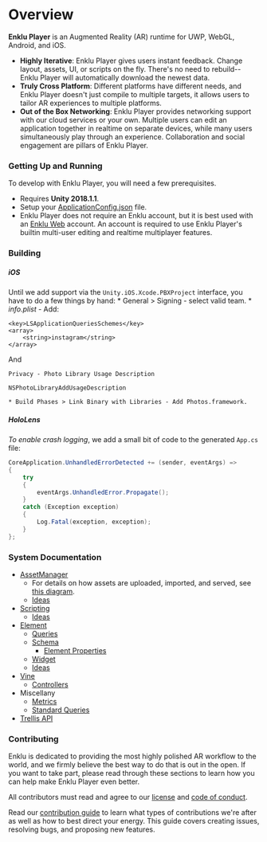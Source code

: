 # Overview

**Enklu Player** is an Augmented Reality (AR) runtime for UWP, WebGL, Android, and iOS.

* **Highly Iterative**: Enklu Player gives users instant feedback. Change layout, assets, UI, or scripts on the fly. There's no need to rebuild-- Enklu Player will automatically download the newest data.
* **Truly Cross Platform**: Different platforms have different needs, and Enklu Player doesn't just compile to multiple targets, it allows users to tailor AR experiences to multiple platforms.
* **Out of the Box Networking**: Enklu Player provides networking support with our cloud services or your own. Multiple users can edit an application together in realtime on separate devices, while many users simultaneously play through an experience. Collaboration and social engagement are pillars of Enklu Player.

### Getting Up and Running

To develop with Enklu Player, you will need a few prerequisites.

* Requires **Unity 2018.1.1**.
* Setup your [ApplicationConfig.json](docs/applicationconfig.md) file.
* Enklu Player does not require an Enklu account, but it is best used with an [Enklu Web](https://editor.enklu.com) account. An account is required to use Enklu Player's builtin multi-user editing and realtime multiplayer features.

### Building

##### iOS

Until we add support via the `Unity.iOS.Xcode.PBXProject` interface, you have to do a few things by hand:
    * General > Signing - select valid team.
    * _info.plist_ - Add:

```
<key>LSApplicationQueriesSchemes</key>
<array>
    <string>instagram</string>
</array>
```

And

```
Privacy - Photo Library Usage Description
```
```
NSPhotoLibraryAddUsageDescription
```

    * Build Phases > Link Binary with Libraries - Add Photos.framework.

##### HoloLens

*To enable crash logging*, we add a small bit of code to the generated `App.cs` file:

```csharp
CoreApplication.UnhandledErrorDetected += (sender, eventArgs) =>
{
	try
	{
		eventArgs.UnhandledError.Propagate();
	}
	catch (Exception exception)
	{
		Log.Fatal(exception, exception);
	}
};
```

### System Documentation

* [AssetManager](docs/assets.overview.md)
  * For details on how assets are uploaded, imported, and served, see [this diagram](https://www.lucidchart.com/documents/view/dd316cb9-5b27-4e67-8829-e508d91b4e79).
  * [Ideas](docs/assets.ideas.md)
* [Scripting](docs/scripting.overview.md)
  * [Ideas](docs/scripting.ideas.md)
* [Element](docs/element.overview.md)
  * [Queries](docs/element.query.md)
  * [Schema](docs/element.schema.md)
    * [Element Properties](docs/element.schema.properties.md)
  * [Widget](docs/element.widget.md)
  * [Ideas](docs/element.ideas.md)
* [Vine](docs/vine.overview.md)
  * [Controllers](docs/vine.controller.md)
* Miscellany
  * [Metrics](docs/metrics.overview.md)
  * [Standard Queries](docs/standardqueries.overview.md)
* [Trellis API](docs/trellis.api.md)

### Contributing

Enklu is dedicated to providing the most highly polished AR workflow to the world, and we firmly believe the best way to do that is out in the open. If you want to take part, please read through these sections to learn how you can help make Enklu Player even better.

All contributors must read and agree to our [license](LICENSE.md) and [code of conduct](docs/codeofconduct.md).

Read our [contribution guide](CONTRIBUTING.md) to learn what types of contributions we're after as well as how to best direct your energy. This guide covers creating issues, resolving bugs, and proposing new features.